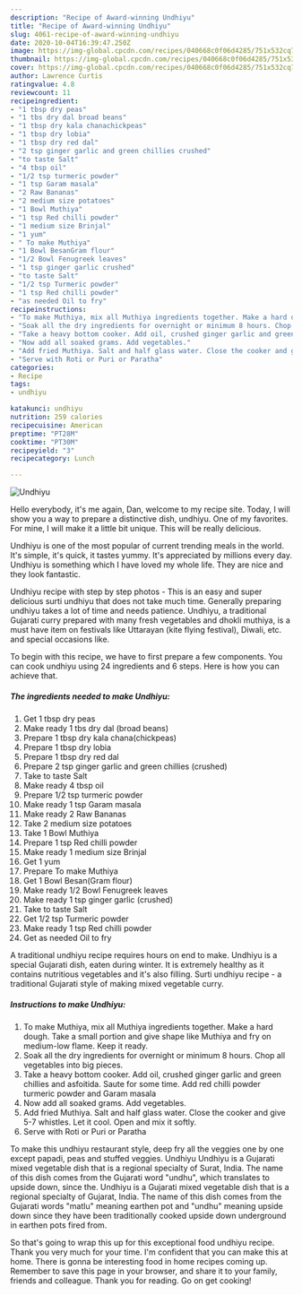 ```yaml
---
description: "Recipe of Award-winning Undhiyu"
title: "Recipe of Award-winning Undhiyu"
slug: 4061-recipe-of-award-winning-undhiyu
date: 2020-10-04T16:39:47.250Z
image: https://img-global.cpcdn.com/recipes/040668c0f06d4285/751x532cq70/undhiyu-recipe-main-photo.jpg
thumbnail: https://img-global.cpcdn.com/recipes/040668c0f06d4285/751x532cq70/undhiyu-recipe-main-photo.jpg
cover: https://img-global.cpcdn.com/recipes/040668c0f06d4285/751x532cq70/undhiyu-recipe-main-photo.jpg
author: Lawrence Curtis
ratingvalue: 4.8
reviewcount: 11
recipeingredient:
- "1 tbsp dry peas"
- "1 tbs dry dal broad beans"
- "1 tbsp dry kala chanachickpeas"
- "1 tbsp dry lobia"
- "1 tbsp dry red dal"
- "2 tsp ginger garlic and green chillies crushed"
- "to taste Salt"
- "4 tbsp oil"
- "1/2 tsp turmeric powder"
- "1 tsp Garam masala"
- "2 Raw Bananas"
- "2 medium size potatoes"
- "1 Bowl Muthiya"
- "1 tsp Red chilli powder"
- "1 medium size Brinjal"
- "1 yum"
- " To make Muthiya"
- "1 Bowl BesanGram flour"
- "1/2 Bowl Fenugreek leaves"
- "1 tsp ginger garlic crushed"
- "to taste Salt"
- "1/2 tsp Turmeric powder"
- "1 tsp Red chilli powder"
- "as needed Oil to fry"
recipeinstructions:
- "To make Muthiya, mix all Muthiya ingredients together. Make a hard dough. Take a small portion and give shape like Muthiya and fry on medium-low flame. Keep it ready."
- "Soak all the dry ingredients for overnight or minimum 8 hours. Chop all vegetables into big pieces."
- "Take a heavy bottom cooker. Add oil, crushed ginger garlic and green chillies and asfoitida. Saute for some time. Add red chilli powder turmeric powder and Garam masala"
- "Now add all soaked grams. Add vegetables."
- "Add fried Muthiya. Salt and half glass water. Close the cooker and give 5-7 whistles. Let it cool. Open and mix it softly."
- "Serve with Roti or Puri or Paratha"
categories:
- Recipe
tags:
- undhiyu

katakunci: undhiyu 
nutrition: 259 calories
recipecuisine: American
preptime: "PT28M"
cooktime: "PT30M"
recipeyield: "3"
recipecategory: Lunch

---
```



![Undhiyu](https://img-global.cpcdn.com/recipes/040668c0f06d4285/751x532cq70/undhiyu-recipe-main-photo.jpg)

Hello everybody, it's me again, Dan, welcome to my recipe site. Today, I will show you a way to prepare a distinctive dish, undhiyu. One of my favorites. For mine, I will make it a little bit unique. This will be really delicious.

Undhiyu is one of the most popular of current trending meals in the world. It's simple, it's quick, it tastes yummy. It's appreciated by millions every day. Undhiyu is something which I have loved my whole life. They are nice and they look fantastic.

Undhiyu recipe with step by step photos - This is an easy and super delicious surti undhiyu that does not take much time. Generally preparing undhiyu takes a lot of time and needs patience. Undhiyu, a traditional Gujarati curry prepared with many fresh vegetables and dhokli muthiya, is a must have item on festivals like Uttarayan (kite flying festival), Diwali, etc. and special occasions like.


To begin with this recipe, we have to first prepare a few components. You can cook undhiyu using 24 ingredients and 6 steps. Here is how you can achieve that.

<!--inarticleads1-->

##### The ingredients needed to make Undhiyu:

1. Get 1 tbsp dry peas
1. Make ready 1 tbs dry dal (broad beans)
1. Prepare 1 tbsp dry kala chana(chickpeas)
1. Prepare 1 tbsp dry lobia
1. Prepare 1 tbsp dry red dal
1. Prepare 2 tsp ginger garlic and green chillies (crushed)
1. Take to taste Salt
1. Make ready 4 tbsp oil
1. Prepare 1/2 tsp turmeric powder
1. Make ready 1 tsp Garam masala
1. Make ready 2 Raw Bananas
1. Take 2 medium size potatoes
1. Take 1 Bowl Muthiya
1. Prepare 1 tsp Red chilli powder
1. Make ready 1 medium size Brinjal
1. Get 1 yum
1. Prepare  To make Muthiya
1. Get 1 Bowl Besan(Gram flour)
1. Make ready 1/2 Bowl Fenugreek leaves
1. Make ready 1 tsp ginger garlic (crushed)
1. Take to taste Salt
1. Get 1/2 tsp Turmeric powder
1. Make ready 1 tsp Red chilli powder
1. Get as needed Oil to fry


A traditional undhiyu recipe requires hours on end to make. Undhiyu is a special Gujarati dish, eaten during winter. It is extremely healthy as it contains nutritious vegetables and it&#39;s also filling. Surti undhiyu recipe - a traditional Gujarati style of making mixed vegetable curry. 

<!--inarticleads2-->

##### Instructions to make Undhiyu:

1. To make Muthiya, mix all Muthiya ingredients together. Make a hard dough. Take a small portion and give shape like Muthiya and fry on medium-low flame. Keep it ready.
1. Soak all the dry ingredients for overnight or minimum 8 hours. Chop all vegetables into big pieces.
1. Take a heavy bottom cooker. Add oil, crushed ginger garlic and green chillies and asfoitida. Saute for some time. Add red chilli powder turmeric powder and Garam masala
1. Now add all soaked grams. Add vegetables.
1. Add fried Muthiya. Salt and half glass water. Close the cooker and give 5-7 whistles. Let it cool. Open and mix it softly.
1. Serve with Roti or Puri or Paratha


To make this undhiyu restaurant style, deep fry all the veggies one by one except papadi, peas and stuffed veggies. Undhiyu Undhiyu is a Gujarati mixed vegetable dish that is a regional specialty of Surat, India. The name of this dish comes from the Gujarati word &#34;undhu&#34;, which translates to upside down, since the. Undhiyu is a Gujarati mixed vegetable dish that is a regional specialty of Gujarat, India. The name of this dish comes from the Gujarati words &#34;matlu&#34; meaning earthen pot and &#34;undhu&#34; meaning upside down since they have been traditionally cooked upside down underground in earthen pots fired from. 

So that's going to wrap this up for this exceptional food undhiyu recipe. Thank you very much for your time. I'm confident that you can make this at home. There is gonna be interesting food in home recipes coming up. Remember to save this page in your browser, and share it to your family, friends and colleague. Thank you for reading. Go on get cooking!
